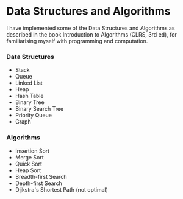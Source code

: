 # Data Structures and Algorithms

I have implemented some of the Data Structures and Algorithms as described in the book Introduction to Algorithms (CLRS, 3rd ed), for familiarising myself with programming and computation.

### Data Structures
- Stack
- Queue
- Linked List
- Heap
- Hash Table
- Binary Tree
- Binary Search Tree
- Priority Queue
- Graph 

### Algorithms
- Insertion Sort
- Merge Sort
- Quick Sort
- Heap Sort
- Breadth-first Search
- Depth-first Search
- Dijkstra's Shortest Path (not optimal)